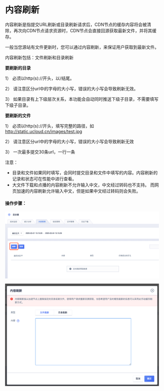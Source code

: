 # 内容刷新

内容刷新是指提交URL刷新或目录刷新请求后，CDN节点的缓存内容将会被清除，再次向CDN节点请求资源时，CDN节点会直接回源获取最新文件，并将其缓存。

一般当您源站有文件更新时，您可以通过内容刷新，来保证用户获取到最新文件。

内容刷新包括：文件刷新和目录刷新

**要刷新的目录**

1） 必须以http(s)://开头，以/结尾。

2） 请注意区分url中的字母的大小写，错误的大小写会导致刷新无效。

3） 如果目录有上下级层次关系，本功能会自动同时推送下级子目录，不需要填写下级子目录。

**要刷新的文件**

1） 必须以http(s)://开头，填写完整的路径，如 http://static.ucloud.cn/images/test.jpg

2） 请注意区分url中的字母的大小写，错误的大小写会导致刷新无效

3） 一次最多提交30条url，一行一条

注意：

* 目录和文件如果同时填写，会同时提交目录和文件中填写的内容。内容刷新的记录和状态可在性能中进行查看。
* 大文件下载和点播的内容刷新不允许输入中文，中文经过转码也不支持。 而网页加速的内容刷新允许输入中文，但是如果中文经过转码则会失败。

#### 操作步骤：

![image-20200304155547223](../images/image-20200304155547223.png)

![image-20200304155634104](../images/image-20200304155634104.png)
